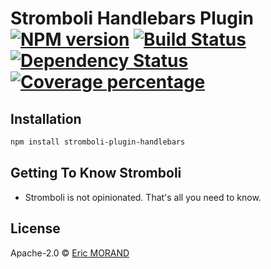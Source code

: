 # Stromboli Handlebars Plugin [![NPM version][npm-image]][npm-url] [![Build Status][travis-image]][travis-url] [![Dependency Status][daviddm-image]][daviddm-url] [![Coverage percentage][coveralls-image]][coveralls-url]
> 

## Installation

```bash
npm install stromboli-plugin-handlebars
```

## Getting To Know Stromboli

 * Stromboli is not opinionated. That's all you need to know.

## License

Apache-2.0 © [Eric MORAND]()

[npm-image]: https://badge.fury.io/js/stromboli-plugin-handlebars.svg
[npm-url]: https://npmjs.org/package/stromboli-plugin-handlebars
[travis-image]: https://travis-ci.org/ericmorand/stromboli-plugin-handlebars.svg?branch=master
[travis-url]: https://travis-ci.org/ericmorand/stromboli-plugin-handlebars
[daviddm-image]: https://david-dm.org/ericmorand/stromboli-plugin-handlebars.svg?theme=shields.io
[daviddm-url]: https://david-dm.org/ericmorand/stromboli-plugin-handlebars
[coveralls-image]: https://coveralls.io/repos/github/ericmorand/stromboli-plugin-handlebars/badge.svg
[coveralls-url]: https://coveralls.io/github/ericmorand/stromboli-plugin-handlebars
